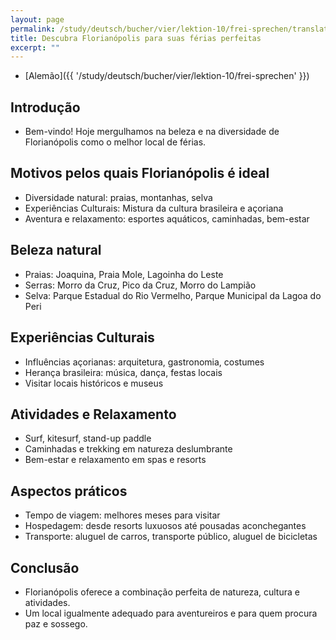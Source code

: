 ```yaml
---
layout: page
permalink: /study/deutsch/bucher/vier/lektion-10/frei-sprechen/translate-pt/
title: Descubra Florianópolis para suas férias perfeitas
excerpt: ""
---
```


* [Alemão]({{ '/study/deutsch/bucher/vier/lektion-10/frei-sprechen' }})

## Introdução

* Bem-vindo! Hoje mergulhamos na beleza e na diversidade de Florianópolis como o melhor local de férias.

## Motivos pelos quais Florianópolis é ideal

* Diversidade natural: praias, montanhas, selva
* Experiências Culturais: Mistura da cultura brasileira e açoriana
* Aventura e relaxamento: esportes aquáticos, caminhadas, bem-estar

## Beleza natural

* Praias: Joaquina, Praia Mole, Lagoinha do Leste
* Serras: Morro da Cruz, Pico da Cruz, Morro do Lampião
* Selva: Parque Estadual do Rio Vermelho, Parque Municipal da Lagoa do Peri

## Experiências Culturais

* Influências açorianas: arquitetura, gastronomia, costumes
* Herança brasileira: música, dança, festas locais
* Visitar locais históricos e museus

## Atividades e Relaxamento

* Surf, kitesurf, stand-up paddle
* Caminhadas e trekking em natureza deslumbrante
* Bem-estar e relaxamento em spas e resorts

## Aspectos práticos

* Tempo de viagem: melhores meses para visitar
* Hospedagem: desde resorts luxuosos até pousadas aconchegantes
* Transporte: aluguel de carros, transporte público, aluguel de bicicletas

## Conclusão

* Florianópolis oferece a combinação perfeita de natureza, cultura e atividades.
* Um local igualmente adequado para aventureiros e para quem procura paz e sossego.
